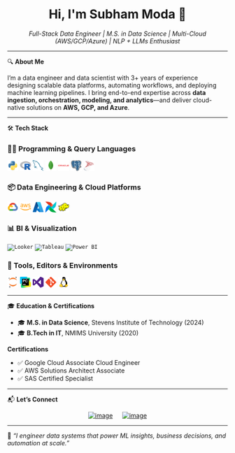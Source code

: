 <h1 align="center">Hi, I'm Subham Moda 👋</h1>
<p align="center">
  <em>Full-Stack Data Engineer | M.S. in Data Science | Multi-Cloud (AWS/GCP/Azure) | NLP + LLMs Enthusiast</em>
</p>

---

🔍 **About Me**

I’m a data engineer and data scientist with 3+ years of experience designing scalable data platforms, automating workflows, and deploying machine learning pipelines. I bring end-to-end expertise across **data ingestion, orchestration, modeling, and analytics**—and deliver cloud-native solutions on **AWS, GCP, and Azure**.

---


🛠️ **Tech Stack**

### 👨‍💻 Programming & Query Languages  
<code><img height="25" src="https://raw.githubusercontent.com/devicons/devicon/master/icons/python/python-original.svg" alt="Python"/></code>
<code><img height="25" src="https://raw.githubusercontent.com/devicons/devicon/master/icons/r/r-original.svg" alt="R"/></code>
<code><img height="25" src="https://raw.githubusercontent.com/devicons/devicon/master/icons/mysql/mysql-original.svg" alt="MySQL"/></code>
<code><img height="25" src="https://raw.githubusercontent.com/devicons/devicon/master/icons/mongodb/mongodb-original.svg" alt="MongoDB"/></code>
<code><img height="25" src="https://raw.githubusercontent.com/devicons/devicon/master/icons/oracle/oracle-original.svg" alt="Oracle"/></code>
<code><img height="25" src="https://raw.githubusercontent.com/devicons/devicon/master/icons/postgresql/postgresql-original.svg" alt="PostgreSQL"/></code>
<code><img height="25" src="https://raw.githubusercontent.com/devicons/devicon/master/icons/microsoftsqlserver/microsoftsqlserver-original.svg" alt="SQL Server"/></code>

### 📦 Data Engineering & Cloud Platforms  
<code><img height="25" src="https://raw.githubusercontent.com/devicons/devicon/master/icons/googlecloud/googlecloud-original.svg" alt="GCP"/></code>
<code><img height="25" src="https://github.com/devicons/devicon/blob/master/icons/amazonwebservices/amazonwebservices-plain-wordmark.svg" alt="AWS"/></code>
<code><img height="25" src="https://raw.githubusercontent.com/devicons/devicon/master/icons/azure/azure-original.svg" alt="Azure"/></code>
<code><img height="25" src="https://raw.githubusercontent.com/devicons/devicon/master/icons/apacheairflow/apacheairflow-original.svg" alt="Airflow"/></code>
<code><img height="25" src="https://raw.githubusercontent.com/devicons/devicon/master/icons/hadoop/hadoop-original.svg" alt="Hadoop"/></code>

### 📊 BI & Visualization  
<code><img height="25" src="https://raw.githubusercontent.com/simple-icons/simple-icons/develop/icons/looker.svg" alt="Looker"/></code>
<code><img height="25" src="https://upload.wikimedia.org/wikipedia/commons/4/4b/Tableau_Logo.png" alt="Tableau"/></code>
<code><img height="25" src="https://img.shields.io/badge/PowerBI-F2C811?style=flat&logo=powerbi&logoColor=black" alt="Power BI"/></code>

### 🧰 Tools, Editors & Environments  
<code><img height="25" src="https://raw.githubusercontent.com/devicons/devicon/master/icons/jupyter/jupyter-original.svg" alt="Jupyter"/></code>
<code><img height="25" src="https://raw.githubusercontent.com/devicons/devicon/master/icons/pycharm/pycharm-original.svg" alt="PyCharm"/></code>
<code><img height="25" src="https://raw.githubusercontent.com/devicons/devicon/master/icons/visualstudio/visualstudio-plain.svg" alt="Visual Studio"/></code>
<code><img height="25" src="https://raw.githubusercontent.com/devicons/devicon/master/icons/git/git-original.svg" alt="Git"/></code>
<code><img height="25" src="https://raw.githubusercontent.com/devicons/devicon/master/icons/linux/linux-original.svg" alt="Linux"/></code>

---

🎓 **Education & Certifications**

- 🎓 **M.S. in Data Science**, Stevens Institute of Technology (2024)  
- 🎓 **B.Tech in IT**, NMIMS University (2020)  

**Certifications**  
- ✅ Google Cloud Associate Cloud Engineer  
- ✅ AWS Solutions Architect Associate  
- ✅ SAS Certified Specialist

---

📬 **Let’s Connect**

<div align="center">
  
  [![image](https://img.shields.io/badge/LinkedIn-0077B5?style=for-the-badge&logo=linkedin&logoColor=white)](https://www.linkedin.com/in/subhammoda) &emsp; 
  [![image](https://img.shields.io/badge/Gmail-D14836?style=for-the-badge&logo=gmail&logoColor=white)](mailto:subhammoda@gmail.com)

</div>


---

📌 *“I engineer data systems that power ML insights, business decisions, and automation at scale.”*
